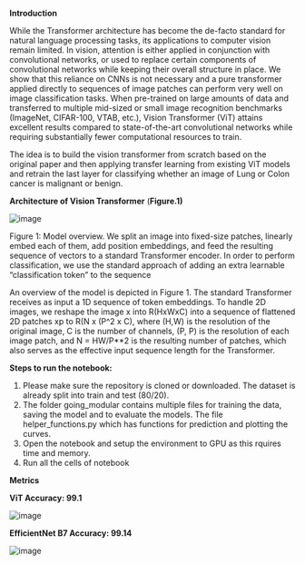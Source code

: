 **Introduction**

While the Transformer architecture has become the de-facto standard for natural
language processing tasks, its applications to computer vision remain limited. In
vision, attention is either applied in conjunction with convolutional networks, or
used to replace certain components of convolutional networks while keeping their
overall structure in place. We show that this reliance on CNNs is not necessary
and a pure transformer applied directly to sequences of image patches can perform
very well on image classification tasks. When pre-trained on large amounts of
data and transferred to multiple mid-sized or small image recognition benchmarks
(ImageNet, CIFAR-100, VTAB, etc.), Vision Transformer (ViT) attains excellent
results compared to state-of-the-art convolutional networks while requiring substantially
fewer computational resources to train.

The idea is to build the vision transformer from scratch based on the original paper and then applying transfer learning from existing ViT models and retrain the last layer for classifying whether an image of Lung or Colon cancer is malignant or benign.

**Architecture of Vision Transformer** (**Figure.1)**


![image](https://github.com/vdinni/ProjectCapstone/assets/21176541/969418df-482e-4d9c-833c-041a70f8693d)


Figure 1: Model overview. We split an image into fixed-size patches, linearly embed each of them, add position embeddings, and feed the resulting sequence of vectors to a standard Transformer encoder. In order to perform classification, we use the standard approach of adding an extra learnable “classification token” to the sequence

An overview of the model is depicted in Figure 1. The standard Transformer receives as input a 1D sequence of token embeddings. To handle 2D images, we reshape the image x into R(HxWxC) into a sequence of flattened 2D patches xp to R(N x (P^2 x C), where (H,W) is the resolution of the original image, C is the number of channels, (P, P) is the resolution of each image patch, and N = HW/P**2 is the resulting number of patches, which also serves as the effective input sequence length for the Transformer.


**Steps to run the notebook:**
1. Please make sure the repository is cloned or downloaded. The dataset is already split into train and test (80/20).
2. The folder going_modular contains multiple files for training the data, saving the model and to evaluate the models. The file helper_functions.py which has functions for prediction and plotting the curves.
3. Open the notebook and setup the environment to GPU as this rquires time and memory. 
4. Run all the cells of notebook

**Metrics**

**ViT Accuracy: 99.1**

![image](https://github.com/vdinni/ProjectCapstone/assets/21176541/145df729-3873-4d94-9c7a-abbfef0ca2c3)


**EfficientNet B7 Accuracy: 99.14**

![image](https://github.com/vdinni/ProjectCapstone/assets/21176541/a3df557f-aa0d-4b04-ac55-4fafd8683cf7)




